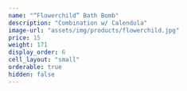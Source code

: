 ```yaml
---
name: "“Flowerchild” Bath Bomb"
description: "Combination w/ Calendula"
image-url: "assets/img/products/flowerchild.jpg"
price: 15
weight: 171
display_order: 6
cell_layout: "small"
orderable: true
hidden: false
---
```

